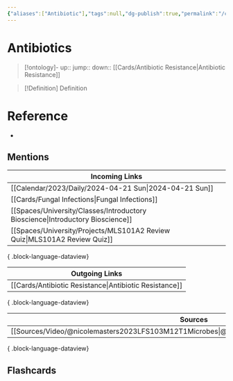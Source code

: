 ```yaml
---
{"aliases":["Antibiotic"],"tags":null,"dg-publish":true,"permalink":"/cards/antibiotics/","dgPassFrontmatter":true}
---
```


# Antibiotics

> [!ontology]-
> up:: 
> jump:: 
> down:: [[Cards/Antibiotic Resistance\|Antibiotic Resistance]]

> [!Definition] Definition

# Reference

- 

## Mentions

| Incoming Links                                                                    |
| --------------------------------------------------------------------------------- |
| [[Calendar/2023/Daily/2024-04-21 Sun\|2024-04-21 Sun]]                         |
| [[Cards/Fungal Infections\|Fungal Infections]]                                 |
| [[Spaces/University/Classes/Introductory Bioscience\|Introductory Bioscience]] |
| [[Spaces/University/Projects/MLS101A2 Review Quiz\|MLS101A2 Review Quiz]]      |

{ .block-language-dataview}

| Outgoing Links                                            |
| --------------------------------------------------------- |
| [[Cards/Antibiotic Resistance\|Antibiotic Resistance]] |

{ .block-language-dataview}

| Sources                                                                                           |
| ------------------------------------------------------------------------------------------------- |
| [[Sources/Video/@nicolemasters2023LFS103M12T1Microbes\|@nicolemasters2023LFS103M12T1Microbes]] |

{ .block-language-dataview}

## Flashcards